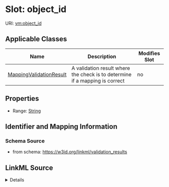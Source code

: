 # Slot: object_id

URI: [vm:object_id](https://w3id.org/linkml/validation-model/object_id)



<!-- no inheritance hierarchy -->




## Applicable Classes

| Name | Description | Modifies Slot |
| --- | --- | --- |
[MappingValidationResult](MappingValidationResult.md) | A validation result where the check is to determine if a mapping is correct |  no  |







## Properties

* Range: [String](String.md)





## Identifier and Mapping Information







### Schema Source


* from schema: https://w3id.org/linkml/validation_results




## LinkML Source

<details>
```yaml
name: object_id
from_schema: https://w3id.org/linkml/validation_results
rank: 1000
alias: object_id
owner: MappingValidationResult
domain_of:
- MappingValidationResult
range: string

```
</details>